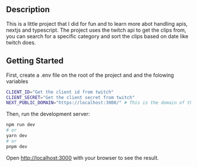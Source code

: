 ## Description
This is a little project that I did for fun and to learn more abot handling apis, nextjs and typescript. The project uses the twitch api to get the clips from, you can search for a specific category and sort the clips based on date like twitch does. 


## Getting Started
First, create a .env file on the root of the project and and the folowing variables

```bash
CLIENT_ID="Get the client id from twitch"
CLIENT_SECRET="Get the client secret from twitch"
NEXT_PUBLIC_DOMAIN="https://localhost:3000/" # This is the domain of the nextjs local server
```
Then, run the development server:

```bash
npm run dev
# or
yarn dev
# or
pnpm dev
```

Open [http://localhost:3000](http://localhost:3000) with your browser to see the result.

